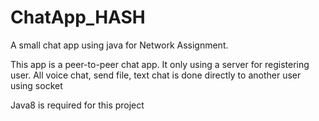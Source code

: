 # ChatApp_HASH
A small chat app using java for Network Assignment.

This app is a peer-to-peer chat app. It only using a server for registering user. All voice chat, send file, text chat is done directly to another user using socket

Java8 is required for this project
